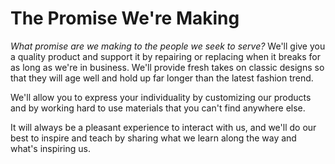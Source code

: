 # The Promise We're Making

_What promise are we making to the people we seek to serve?_
We'll give you a quality product and support it by repairing or replacing when it breaks for as long as we're in business. We'll provide fresh takes on classic designs so that they will age well and hold up far longer than the latest fashion trend.

We'll allow you to express your individuality by customizing our products and by working hard to use materials that you can't find anywhere else.

It will always be a pleasant experience to interact with us, and we'll do our best to inspire and teach by sharing what we learn along the way and what's inspiring us.
